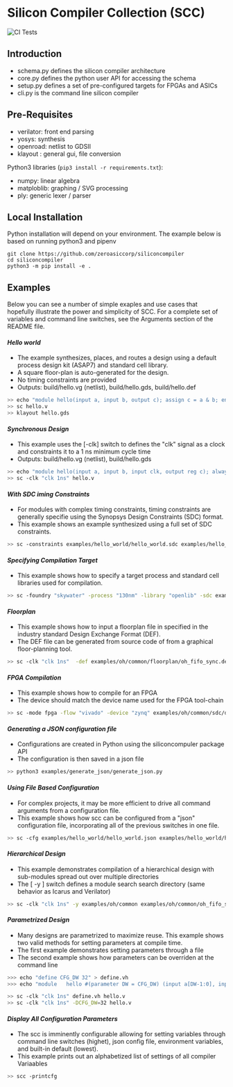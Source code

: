 # Silicon Compiler Collection (SCC)

![CI Tests](https://github.com/zeroasiccorp/siliconcompiler/workflows/CI%20Tests/badge.svg)

## Introduction

* schema.py defines the silicon compiler architecture
* core.py defines the python user API for accessing the schema
* setup.py defines a set of pre-configured targets for FPGAs and ASICs
* cli.py is the command line silicon compiler

## Pre-Requisites

* verilator: front end parsing
* yosys:     synthesis
* openroad:  netlist to GDSII
* klayout :  general gui, file conversion

Python3 libraries (`pip3 install -r requirements.txt`):
* numpy:      linear algebra
* matploblib: graphing / SVG processing
* ply:        generic lexer / parser


## Local Installation
Python installation will depend on your environment. The example below is based on running python3 and pipenv

```
git clone https://github.com/zeroasiccorp/siliconcompiler
cd siliconcompiler
python3 -m pip install -e .

```

## Examples

Below you can see a number of simple exaples and use cases that hopefully illustrate the power and simplicity of SCC. For a complete set of variables and command line switches, see the Arguments section of the README file.


#### *Hello world*
* The example synthesizes, places, and routes a design using a default process design kit (ASAP7) and standard cell library.
* A square floor-plan is auto-generated for the design.
* No timing constraints are provided
* Outputs:  build/hello.vg (netlist), build/hello.gds, build/hello.def

```bash
>> echo "module hello(input a, input b, output c); assign c = a & b; endmodule " > hello.v
>> sc hello.v
>> klayout hello.gds
```

#### *Synchronous Design*
* This example uses the [-clk] switch to defines the "clk" signal as a clock and constraints it to a 1 ns minimum cycle time
* Outputs:  build/hello.vg (netlist), build/hello.gds

```bash
>> echo "module hello(input a, input b, input clk, output reg c); always @ (posedge clk) c <= a & b; endmodule " > hello.v
>> sc -clk "clk 1ns" hello.v
```

#### *With SDC iming Constraints*
* For modules with complex timing constraints, timing constraints are generally specifie using the Synopsys Design Constraints (SDC) format.
* This example shows an example synthesized using a full set of SDC constraints.

```bash
>> sc -constraints examples/hello_world/hello_world.sdc examples/hello_world/hello_world.v
```

#### *Specifying Compilation Target*
* This example shows how to specify a target process and standard cell libraries used for compilation.

```bash
>> sc -foundry "skywater" -process "130nm" -library "openlib" -sdc examples/oh/common/sdc/default.sdc -y examples/oh/common examples/oh/common/hdl/oh_fifo_sync.v
```

#### *Floorplan*
* This example shows how to input a floorplan file in specified in the industry standard Design Exchange Format (DEF).
* The DEF file can be generated from source code of from a graphical floor-planning tool.  

```bash
>> sc -clk "clk 1ns"  -def examples/oh/common/floorplan/oh_fifo_sync.def examples/oh/common/hdl/oh_fifo_sync.v
```

#### *FPGA Compilation*
* This example shows how to compile for an FPGA
* The device should match the device name used for the FPGA tool-chain

```bash
>> sc -mode fpga -flow "vivado" -device "zynq" examples/oh/common/sdc/default.sdc -y examples/oh/common examples/oh/common/hdl/oh_fifo_sync.v
```



#### *Generating a JSON configuration file*
* Configurations are created in Python using the siliconcompuler package API
* The configuration is then saved in a json file  

```bash
>> python3 examples/generate_json/generate_json.py
```


#### *Using File Based Configuration*
* For complex projects, it may be more efficient to drive all command arguments from a configuration file.
* This example shows how scc can be configured from a "json" configuration file, incorporating all of the previous switches in one file.  

```bash
>> sc -cfg examples/hello_world/hello_world.json examples/hello_world/hello_world.v
```

#### *Hierarchical Design*
* This example demonstrates compilation of a hierarchical design with sub-modules spread out over multiple directories
* The [ -y ] switch defines a module search search directory (same behavior as Icarus and Verilator)

```bash
>> sc -clk "clk 1ns" -y examples/oh/common examples/oh/common/oh_fifo_sync.v
```

#### *Parametrized Design*
* Many designs are parametrized to maximize reuse. This example shows two valid methods for setting parameters at compile time.
* The first example demonstrates setting parameters through a file
* The second example shows how parameters can be overriden at the command line

```bash
>>> echo "define CFG_DW 32" > define.vh
>>> echo "module   hello #(parameter DW = CFG_DW) (input a[DW-1:0], input b[DW-1:0], input clk, output reg c[DW-1:0]); always @ (posedge clk) c <= a & b; endmodule " > hello.v

>> sc -clk "clk 1ns" define.vh hello.v
>> sc -clk "clk 1ns" -DCFG_DW=32 hello.v
```


#### *Display All Configuration Parameters*
* The scc is imminently configurable allowing for setting variables through command line switches (highet), json config file, environment variables, and built-in default (lowest).
* This example prints out an alphabetized list of settings of all compiler Variaables

```bash
>> scc -printcfg
```



